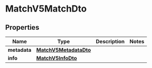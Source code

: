 

# MatchV5MatchDto


## Properties

| Name | Type | Description | Notes |
|------------ | ------------- | ------------- | -------------|
|**metadata** | [**MatchV5MetadataDto**](MatchV5MetadataDto.md) |  |  |
|**info** | [**MatchV5InfoDto**](MatchV5InfoDto.md) |  |  |



